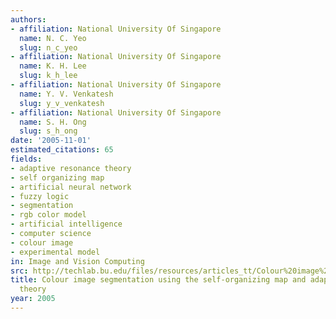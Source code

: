 ```yaml
---
authors:
- affiliation: National University Of Singapore
  name: N. C. Yeo
  slug: n_c_yeo
- affiliation: National University Of Singapore
  name: K. H. Lee
  slug: k_h_lee
- affiliation: National University Of Singapore
  name: Y. V. Venkatesh
  slug: y_v_venkatesh
- affiliation: National University Of Singapore
  name: S. H. Ong
  slug: s_h_ong
date: '2005-11-01'
estimated_citations: 65
fields:
- adaptive resonance theory
- self organizing map
- artificial neural network
- fuzzy logic
- segmentation
- rgb color model
- artificial intelligence
- computer science
- colour image
- experimental model
in: Image and Vision Computing
src: http://techlab.bu.edu/files/resources/articles_tt/Colour%20image%20segmentation%20using%20the%20self-organizing%20map%20and%20adaptive%20resonance%20theory.pdf
title: Colour image segmentation using the self-organizing map and adaptive resonance
  theory
year: 2005
---
```

